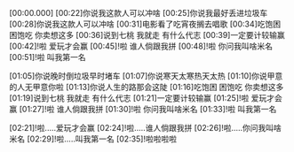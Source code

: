 [00:00.000]
[00:22]你说我这款人可以冲啥
[00:25]你说我最好丢进垃圾车
[00:28]你说我这款人可以冲啥
[00:31]电影看了吃宵夜搁去唱歌
[00:34]吃饱困 困饱吃 你卖想这多
[00:36]说到七桃 我就走 有什么代志
[00:39]一定要计较输赢
[00:42]!啦 爱玩才会赢
[00:45]!啦 谁人倘跟我拼
[00:48]!啦 你问我叫啥米名
[00:51]!啦 叫我第一名

[01:05]你说晚时倒垃圾早时堵车
[01:07]你说寒天太寒热天太热
[01:10]你说甲意的人无甲意你啦
[01:13]你说人生的路那会这陡
[01:16]吃饱困 困饱吃 你卖想这多
[01:19]说到七桃 我就走 有什么代志
[01:21]一定要计较输赢
[01:25]!啦 爱玩才会赢
[01:27]!啦 谁人倘跟我拼
[01:30]!啦 你问我叫啥米名
[01:33]!啦 叫我第一名

[02:21]!啦.....爱玩才会赢
[02:24]!啦.....谁人倘跟我拼
[02:26]!啦.....你问我叫啥米名
[02:29]!啦.....叫我第一名
[02:35]!啦啦啦啦